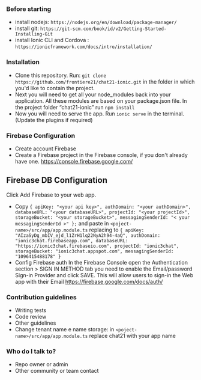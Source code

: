 ### Before starting ###
* install nodejs: `https://nodejs.org/en/download/package-manager/`
* install git: `https://git-scm.com/book/id/v2/Getting-Started-Installing-Git`
* install Ionic CLI and Cordova : `https://ionicframework.com/docs/intro/installation/`



### Installation ###

* Clone this repository. Run: `git clone https://github.com/frontiere21/chat21-ionic.git` in the folder in which you'd like to contain the project.
* Next you will need to get all your node_modules back into your application. All these modules are based on your package.json file. In the project folder “chat21-ionic” run `npm install`
* Now you will need to serve the app. Run `ionic serve` in the terminal. (Update the plugins if required)


### Firebase Configuration ###
* Create account Firebase
* Create a Firebase project in the Firebase console, if you don't already have one. https://console.firebase.google.com/
## Firebase DB Configuration ## 
Click Add Firebase to your web app.
* Copy `{
    apiKey: "<your api key>",
    authDomain: "<your authDomain>",
    databaseURL: "<your databaseURL>",
    projectId: "<your projectId>",
    storageBucket: "<your storageBucket>",
    messagingSenderId: "< your messagingSenderId >"
  };` and paste in `<poject-name>/src/app/app.module.ts` replacing to
  `{
    apiKey: "AIzaSyDg_mbIV_ejd_l1ZrH1lq22NyA2h94-4aQ",
    authDomain: "ionic3chat.firebaseapp.com",
    databaseURL: "https://ionic3chat.firebaseio.com",
    projectId: "ionic3chat",
    storageBucket: "ionic3chat.appspot.com",
    messagingSenderId: "1096415488178"
  }`   
* Config Firebase auth
In the Firebase Console open the Authentication section > SIGN IN METHOD tab you need to enable the Email/password Sign-in Provider and click SAVE. This will allow users to sign-in the Web app with their Email
https://firebase.google.com/docs/auth/

### Contribution guidelines ###

* Writing tests
* Code review
* Other guidelines
* Change tenant name e name storage: in `<poject-name>/src/app/app.module.ts` replace chat21 with your app name

### Who do I talk to? ###

* Repo owner or admin
* Other community or team contact
